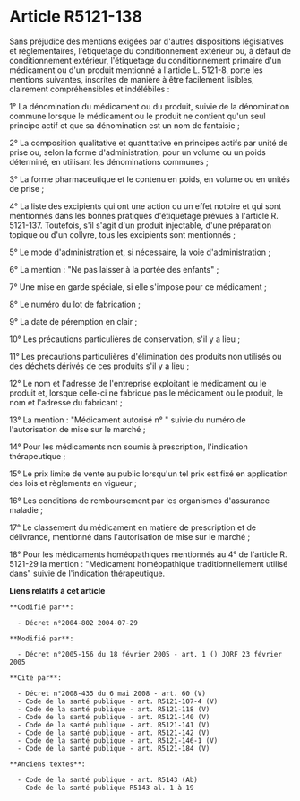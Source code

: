 # Article R5121-138

Sans préjudice des mentions exigées par d'autres dispositions législatives et réglementaires, l'étiquetage du conditionnement
extérieur ou, à défaut de conditionnement extérieur, l'étiquetage du conditionnement primaire d'un médicament ou d'un produit
mentionné à l'article L. 5121-8, porte les mentions suivantes, inscrites de manière à être facilement lisibles, clairement
compréhensibles et indélébiles :

1° La dénomination du médicament ou du produit, suivie de la dénomination commune lorsque le médicament ou le produit ne
contient qu'un seul principe actif et que sa dénomination est un nom de fantaisie ;

2° La composition qualitative et quantitative en principes actifs par unité de prise ou, selon la forme d'administration,
pour un volume ou un poids déterminé, en utilisant les dénominations communes ;

3° La forme pharmaceutique et le contenu en poids, en volume ou en unités de prise ;

4° La liste des excipients qui ont une action ou un effet notoire et qui sont mentionnés dans les bonnes pratiques
d'étiquetage prévues à l'article R. 5121-137. Toutefois, s'il s'agit d'un produit injectable, d'une préparation topique ou
d'un collyre, tous les excipients sont mentionnés ;

5° Le mode d'administration et, si nécessaire, la voie d'administration ;

6° La mention : "Ne pas laisser à la portée des enfants" ;

7° Une mise en garde spéciale, si elle s'impose pour ce médicament ;

8° Le numéro du lot de fabrication ;

9° La date de péremption en clair ;

10° Les précautions particulières de conservation, s'il y a lieu ;

11° Les précautions particulières d'élimination des produits non utilisés ou des déchets dérivés de ces produits s'il y a
lieu ;

12° Le nom et l'adresse de l'entreprise exploitant le médicament ou le produit et, lorsque celle-ci ne fabrique pas le
médicament ou le produit, le nom et l'adresse du fabricant ;

13° La mention : "Médicament autorisé n° " suivie du numéro de l'autorisation de mise sur le marché ;

14° Pour les médicaments non soumis à prescription, l'indication thérapeutique ;

15° Le prix limite de vente au public lorsqu'un tel prix est fixé en application des lois et règlements en vigueur ;

16° Les conditions de remboursement par les organismes d'assurance maladie ;

17° Le classement du médicament en matière de prescription et de délivrance, mentionné dans l'autorisation de mise sur le
marché ;

18° Pour les médicaments homéopathiques mentionnés au 4° de l'article R. 5121-29 la mention : "Médicament homéopathique
traditionnellement utilisé dans" suivie de l'indication thérapeutique.

**Liens relatifs à cet article**

	**Codifié par**:

	  - Décret n°2004-802 2004-07-29

	**Modifié par**:

	  - Décret n°2005-156 du 18 février 2005 - art. 1 () JORF 23 février 2005

	**Cité par**:

	  - Décret n°2008-435 du 6 mai 2008 - art. 60 (V)
	  - Code de la santé publique - art. R5121-107-4 (V)
	  - Code de la santé publique - art. R5121-118 (V)
	  - Code de la santé publique - art. R5121-140 (V)
	  - Code de la santé publique - art. R5121-141 (V)
	  - Code de la santé publique - art. R5121-142 (V)
	  - Code de la santé publique - art. R5121-146-1 (V)
	  - Code de la santé publique - art. R5121-184 (V)

	**Anciens textes**:

	  - Code de la santé publique - art. R5143 (Ab)
	  - Code de la santé publique R5143 al. 1 à 19
